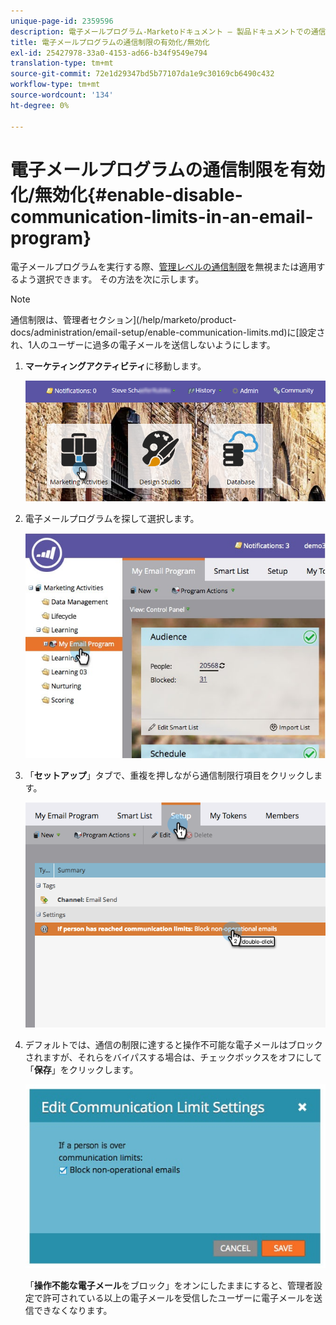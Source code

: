 ```yaml
---
unique-page-id: 2359596
description: 電子メールプログラム-Marketoドキュメント — 製品ドキュメントでの通信制限の有効化/無効化
title: 電子メールプログラムの通信制限の有効化/無効化
exl-id: 25427978-33a0-4153-ad66-b34f9549e794
translation-type: tm+mt
source-git-commit: 72e1d29347bd5b77107da1e9c30169cb6490c432
workflow-type: tm+mt
source-wordcount: '134'
ht-degree: 0%

---
```


# 電子メールプログラムの通信制限を有効化/無効化{#enable-disable-communication-limits-in-an-email-program}

電子メールプログラムを実行する際、[管理レベルの通信制限](/help/marketo/product-docs/administration/email-setup/enable-communication-limits.md)を無視または適用するよう選択できます。 その方法を次に示します。

>[!NOTE]
>
>通信制限は、管理者セクション](/help/marketo/product-docs/administration/email-setup/enable-communication-limits.md)に[設定され、1人のユーザーに過多の電子メールを送信しないようにします。

1. **マーケティングアクティビティ**&#x200B;に移動します。

   ![](assets/login-marketing-activities-3.png)

1. 電子メールプログラムを探して選択します。

   ![](assets/selectemailprogram-3.jpg)

1. 「**セットアップ**」タブで、重複を押しながら通信制限行項目をクリックします。

   ![](assets/blockoperational.png)

1. デフォルトでは、通信の制限に達すると操作不可能な電子メールはブロックされますが、それらをバイパスする場合は、チェックボックスをオフにして「**保存**」をクリックします。

   ![](assets/ifaperson.jpg)

   「**操作不能な電子メール**&#x200B;をブロック」をオンにしたままにすると、管理者設定で許可されている以上の電子メールを受信したユーザーに電子メールを送信できなくなります。
